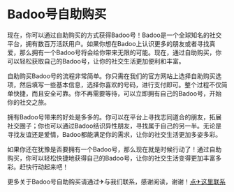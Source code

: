 # Badoo号自助购买

现在，你可以通过自助购买的方式获得Badoo号！Badoo是一个全球知名的社交平台，拥有数百万活跃用户。如果你想在Badoo上认识更多的朋友或者寻找真爱，那么拥有一个Badoo号将会给你带来无限的可能。现在，通过自助购买，你可以轻松获取自己的Badoo号，让你的社交生活更加便利和丰富。

自助购买Badoo号的流程非常简单。你只需在我们的官方网站上选择自助购买选项，然后填写一些基本信息，选择你喜欢的号码，进行支付即可。整个过程不仅简单快捷，而且安全可靠。你不再需要等待，可以立即拥有自己的Badoo号，开始你的社交之旅。

拥有Badoo号带来的好处是多多的。你可以在平台上寻找志同道合的朋友，拓展社交圈子；你也可以通过Badoo结识异性朋友，寻找属于自己的另一半。无论是寻找友谊还是爱情，Badoo都能满足你的需求，让你的社交生活更加多姿多彩。

如果你还在犹豫是否要拥有一个Badoo号，那么现在就是时候行动了！通过自助购买，你可以轻松快捷地获得自己的Badoo号，让你的社交生活变得更加丰富多彩。赶快行动起来吧！

更多关于Badoo号自助购买请通过✈与我们联系，感谢阅读，谢谢！[点✈这里联系](https://ww.k02.cc)